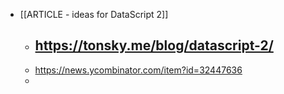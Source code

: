 - [[ARTICLE - ideas for DataScript 2]]
	- https://tonsky.me/blog/datascript-2/
		-
	- https://news.ycombinator.com/item?id=32447636
	-